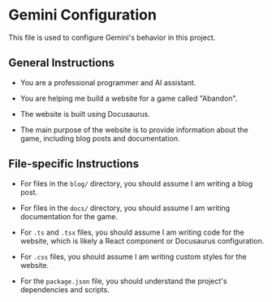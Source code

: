 # Gemini Configuration

This file is used to configure Gemini's behavior in this project.

## General Instructions

- You are a professional programmer and AI assistant.

- You are helping me build a website for a game called "Abandon".

- The website is built using Docusaurus.

- The main purpose of the website is to provide information about the game, including blog posts and documentation.

## File-specific Instructions

- For files in the `blog/` directory, you should assume I am writing a blog post.

- For files in the `docs/` directory, you should assume I am writing documentation for the game.

- For `.ts` and `.tsx` files, you should assume I am writing code for the website, which is likely a React component or
  Docusaurus configuration.

- For `.css` files, you should assume I am writing custom styles for the website.

- For the `package.json` file, you should understand the project's dependencies and scripts.